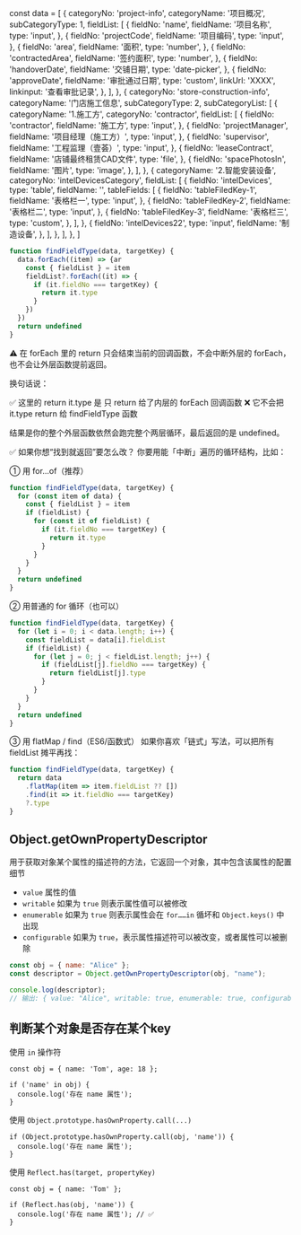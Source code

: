 
const data = [
  {
    categoryNo: 'project-info',
    categoryName: '项目概况',
    subCategoryType: 1,
    fieldList: [
      {
        fieldNo: 'name',
        fieldName: '项目名称',
        type: 'input',
      },
      {
        fieldNo: 'projectCode',
        fieldName: '项目编码',
        type: 'input',
      },
      {
        fieldNo: 'area',
        fieldName: '面积',
        type: 'number',
      },
      {
        fieldNo: 'contractedArea',
        fieldName: '签约面积',
        type: 'number',
      },
      {
        fieldNo: 'handoverDate',
        fieldName: '交铺日期',
        type: 'date-picker',
      },
      {
        fieldNo: 'approveDate',
        fieldName: '审批通过日期',
        type: 'custom',
        linkUrl: 'XXXX',
        linkinput: '查看审批记录',
      },
    ],
  },
  {
    categoryNo: 'store-construction-info',
    categoryName: '门店施工信息',
    subCategoryType: 2,
    subCategoryList: [
      {
        categoryName: '1.施工方',
        categoryNo: 'contractor',
        fieldList: [
          {
            fieldNo: 'contractor',
            fieldName: '施工方',
            type: 'input',
          },
          {
            fieldNo: 'projectManager',
            fieldName: '项目经理（施工方）',
            type: 'input',
          },
          {
            fieldNo: 'supervisor',
            fieldName: '工程监理（壹荟）',
            type: 'input',
          },
          {
            fieldNo: 'leaseContract',
            fieldName: '店铺最终租赁CAD文件',
            type: 'file',
          },
          {
            fieldNo: 'spacePhotosIn',
            fieldName: '图片',
            type: 'image',
          },
        ],
      },
      {
        categoryName: '2.智能安装设备',
        categoryNo: 'intelDevicesCategory',
        fieldList: [
          {
            fieldNo: 'intelDevices',
            type: 'table',
            fieldName: '',
            tableFields: [
              {
                fieldNo: 'tableFiledKey-1',
                fieldName: '表格栏一',
                type: 'input',
              },
              {
                fieldNo: 'tableFiledKey-2',
                fieldName: '表格栏二',
                type: 'input',
              },
              {
                fieldNo: 'tableFiledKey-3',
                fieldName: '表格栏三',
                type: 'custom',
              },
            ],
          },
          {
            fieldNo: 'intelDevices22',
            type: 'input',
            fieldName: '制造设备',
          },
        ],
      },
    ],
  },
]


```js
function findFieldType(data, targetKey) {
  data.forEach((item) => {ar
    const { fieldList } = item
    fieldList?.forEach((it) => {
      if (it.fieldNo === targetKey) {
        return it.type
      }
    })
  })
  return undefined
}
```

⚠️ 在 forEach 里的 return 只会结束当前的回调函数，不会中断外层的 forEach，也不会让外层函数提前返回。

换句话说：

✅ 这里的 return it.type 是 只 return 给了内层的 forEach 回调函数
❌ 它不会把 it.type return 给 findFieldType 函数

结果是你的整个外层函数依然会跑完整个两层循环，最后返回的是 undefined。


✅ 如果你想“找到就返回”要怎么改？
你要用能「中断」遍历的循环结构，比如：

① 用 for...of（推荐）

```js
function findFieldType(data, targetKey) {
  for (const item of data) {
    const { fieldList } = item
    if (fieldList) {
      for (const it of fieldList) {
        if (it.fieldNo === targetKey) {
          return it.type
        }
      }
    }
  }
  return undefined
}
```


② 用普通的 for 循环（也可以）

```js
function findFieldType(data, targetKey) {
  for (let i = 0; i < data.length; i++) {
    const fieldList = data[i].fieldList
    if (fieldList) {
      for (let j = 0; j < fieldList.length; j++) {
        if (fieldList[j].fieldNo === targetKey) {
          return fieldList[j].type
        }
      }
    }
  }
  return undefined
}
```


③ 用 flatMap / find（ES6/函数式）
如果你喜欢「链式」写法，可以把所有 fieldList 摊平再找：

```js
function findFieldType(data, targetKey) {
  return data
    .flatMap(item => item.fieldList ?? [])
    .find(it => it.fieldNo === targetKey)
    ?.type
}
```

##  Object.getOwnPropertyDescriptor 


用于获取对象某个属性的描述符的方法，它返回一个对象，其中包含该属性的配置细节
- `value` 属性的值
- `writable` 如果为 `true` 则表示属性值可以被修改
- `enumerable` 如果为 `true` 则表示属性会在 `for……in` 循坏和 `Object.keys()` 中出现
- `configurable` 如果为 `true`，表示属性描述符可以被改变，或者属性可以被删除

```jsx
const obj = { name: "Alice" };
const descriptor = Object.getOwnPropertyDescriptor(obj, "name");

console.log(descriptor);
// 输出: { value: "Alice", writable: true, enumerable: true, configurable: true }
```

## 判断某个对象是否存在某个key

使用 `in` 操作符

```tsx
const obj = { name: 'Tom', age: 18 };

if ('name' in obj) {
  console.log('存在 name 属性');
}
```


使用 `Object.prototype.hasOwnProperty.call(...)`

```tsx
if (Object.prototype.hasOwnProperty.call(obj, 'name')) {
  console.log('存在 name 属性');
}
```


使用 `Reflect.has(target, propertyKey)`

```tsx
const obj = { name: 'Tom' };

if (Reflect.has(obj, 'name')) {
  console.log('存在 name 属性'); // ✅
}
```

